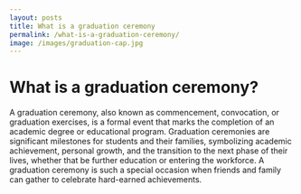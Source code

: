 ```yaml
---
layout: posts
title: What is a graduation ceremony
permalink: /what-is-a-graduation-ceremony/
image: /images/graduation-cap.jpg
---
```


<h1>What is a graduation ceremony?</h1>

<p>A graduation ceremony, also known as commencement, convocation, or graduation exercises, is a formal event that marks the completion of an academic degree or educational program. Graduation ceremonies are significant milestones for students and their families, symbolizing academic achievement, personal growth, and the transition to the next phase of their lives, whether that be further education or entering the workforce. A graduation ceremony is such a special occasion when friends and family can gather to celebrate hard-earned achievements.</p>